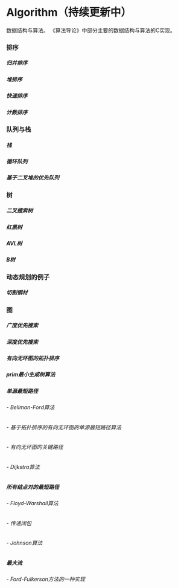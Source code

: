 ﻿# Algorithm（持续更新中）
数据结构与算法。
《算法导论》中部分主要的数据结构与算法的C实现。

### 排序
##### 归并排序
##### 堆排序
##### 快速排序
##### 计数排序

### 队列与栈
##### 栈
##### 循环队列
##### 基于二叉堆的优先队列

### 树
##### 二叉搜索树
##### 红黑树
##### AVL树
##### B树

### 动态规划的例子
##### 切割钢材

### 图
##### 广度优先搜索
##### 深度优先搜索
##### 有向无环图的拓扑排序
##### prim最小生成树算法
##### 单源最短路径
###### - Bellman-Ford算法
###### - 基于拓扑排序的有向无环图的单源最短路径算法
###### - 有向无环图的关键路径
###### - Dijkstra算法
##### 所有结点对的最短路径
###### - Floyd-Warshall算法
###### - 传递闭包
###### - Johnson算法
##### 最大流
###### - Ford-Fulkerson方法的一种实现
